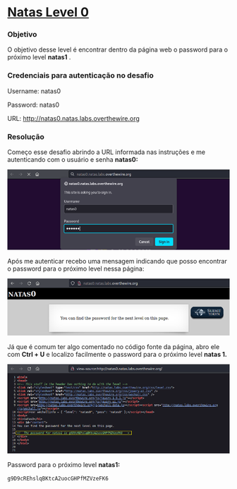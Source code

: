 # [Natas Level 0](https://overthewire.org/wargames/natas/natas0.html)


### Objetivo
O objetivo desse level é encontrar dentro da página web o password para o próximo level **natas1** .


### Credenciais para autenticação no desafio

Username: natas0

Password: natas0

URL: http://natas0.natas.labs.overthewire.org


### Resolução


Começo esse desafio abrindo a URL informada nas instruções e me autenticando com o usuário e senha **natas0:**


<img src="./imgs/1.png" alt="login">

<br>

Após me autenticar recebo uma mensagem indicando que posso encontrar o password para o próximo level nessa página:


<img src="./imgs/2.png" alt="descrição">

<br>

Já que é comum ter algo comentado no código fonte da página, abro ele com **Ctrl + U** e localizo facilmente o password para o próximo level **natas 1.**


<img src="./imgs/3.png" alt="código fonte">

<br>

Password para o próximo level **natas1:**

    g9D9cREhslqBKtcA2uocGHPfMZVzeFK6